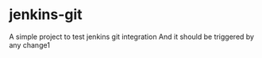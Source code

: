 # jenkins-git

A simple project to test jenkins git integration
And it should be triggered by any change1
